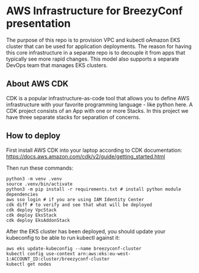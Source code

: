 # AWS Infrastructure for BreezyConf presentation

The purpose of this repo is to provision VPC and kubectl oAmazon EKS cluster that can be used for application deployments.
The reason for having this core infrastructure in a separate repo is to decouple it from apps that typically
see more rapid changes. This model also supports a separate DevOps team that manages EKS clusters.

## About AWS CDK

CDK is a popular infrastructure-as-code tool that allows you to define AWS infrastructure with your favorite
programming language - like python here. A CDK project consists of an App with one or more Stacks. 
In this project we have three separate stacks for separation of concerns.

## How to deploy

First install AWS CDK into your laptop according to CDK documentation:
https://docs.aws.amazon.com/cdk/v2/guide/getting_started.html

Then run these commands:

```
python3 -m venv .venv
source .venv/bin/activate
python3 -m pip install -r requirements.txt # install python module dependencies
aws sso login # if you are using IAM Identity Center
cdk diff # to verify and see that what will be deployed
cdk deploy VpcStack
cdk deploy EksStack
cdk deploy EksAddonStack
```

After the EKS cluster has been deployed, you should update your kubeconfig
to be able to run kubectl against it:

```
aws eks update-kubeconfig --name breezyconf-cluster
kubectl config use-context arn:aws:eks:eu-west-1:ACCOUNT_ID:cluster/breezyconf-cluster
kubectl get nodes
```
